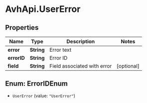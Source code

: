 # AvhApi.UserError

## Properties

Name | Type | Description | Notes
------------ | ------------- | ------------- | -------------
**error** | **String** | Error text | 
**errorID** | **String** | Error ID | 
**field** | **String** | Field associated with error | [optional] 



## Enum: ErrorIDEnum


* `UserError` (value: `"UserError"`)




